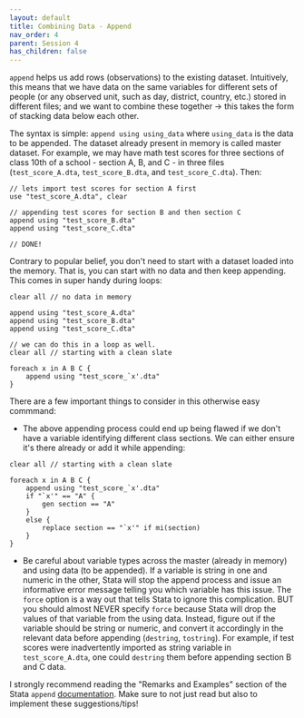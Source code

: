 ```yaml
---
layout: default
title: Combining Data - Append
nav_order: 4
parent: Session 4
has_children: false
---
```


``append`` helps us add rows (observations) to the existing dataset. Intuitively, this means that we have data on the same variables for different sets of people (or any observed unit, such as day, district, country, etc.) stored in different files; and we want to combine these together -> this takes the form of stacking data below each other. 

The syntax is simple: ``append using using_data`` where ``using_data`` is the data to be appended. The dataset already present in memory is called master dataset. For example, we may have math test scores for three sections of class 10th of a school - section A, B, and C - in three files (``test_score_A.dta``, ``test_score_B.dta``, and ``test_score_C.dta``). Then:

```
// lets import test scores for section A first
use "test_score_A.dta", clear

// appending test scores for section B and then section C
append using "test_score_B.dta"
append using "test_score_C.dta"

// DONE!
```

Contrary to popular belief, you don't need to start with a dataset loaded into the memory. That is, you can start with no data and then keep appending. This comes in super handy during loops:

```
clear all // no data in memory

append using "test_score_A.dta"
append using "test_score_B.dta"
append using "test_score_C.dta"

// we can do this in a loop as well.
clear all // starting with a clean slate

foreach x in A B C {
	append using "test_score_`x'.dta"
}
```

There are a few important things to consider in this otherwise easy commmand:

- The above appending process could end up being flawed if we don't have a variable identifying different class sections. We can either ensure it's there already or add it while appending:

```
clear all // starting with a clean slate

foreach x in A B C {
	append using "test_score_`x'.dta"
	if "`x'" == "A" {
		gen section == "A"
	}
	else {
		replace section == "`x'" if mi(section)
	}
}
```

- Be careful about variable types across the master (already in memory) and using data (to be appended). If a variable is string in one and numeric in the other, Stata will stop the append process and issue an informative error message telling you which variable has this issue. The ``force`` option is a way out that tells Stata to ignore this complication. BUT you should almost NEVER specify ``force`` because Stata will drop the values of that variable from the using data. Instead, figure out if the variable should be string or numeric, and convert it accordingly in the relevant data before appending (``destring``, ``tostring``). For example, if test scores were inadvertently imported as string variable in ``test_score_A.dta``, one could ``destring`` them before appending section B and C data. 

I strongly recommend reading the "Remarks and Examples" section of the Stata ``append`` [documentation](https://www.stata.com/manuals/dappend.pdf). Make sure to not just read but also to implement these suggestions/tips!